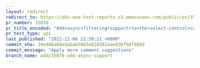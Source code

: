 ```yaml
---
layout: redirect
redirect_to: https://a8c-woo-test-reports.s3.amazonaws.com/public/pr/35839/api/index.html
pr_number: 35839
pr_title_encoded: "Add+async+filtering+support+to+the+select-control+component"
pr_test_type: api
last_published: "2022-12-06 22:50:21 +0000"
commit_sha: 34e948a80edabab5065e818381aae03bf9df9869
commit_message: "Apply more comment suggestions"
branch_name: add/35076-add-async-support
---
```

